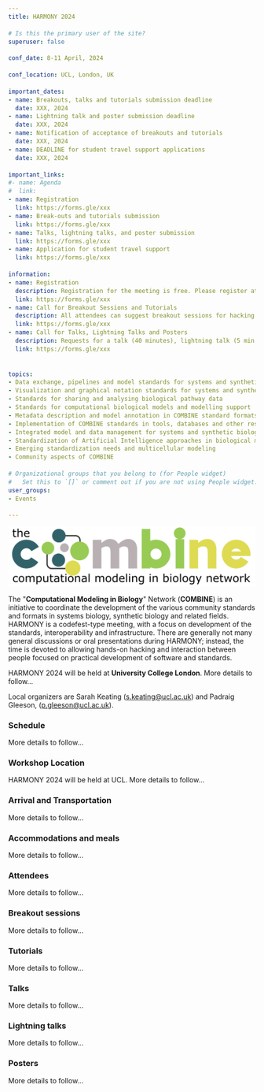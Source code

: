 ```yaml
---
title: HARMONY 2024

# Is this the primary user of the site?
superuser: false

conf_date: 8-11 April, 2024

conf_location: UCL, London, UK

important_dates:
- name: Breakouts, talks and tutorials submission deadline
  date: XXX, 2024
- name: Lightning talk and poster submission deadline
  date: XXX, 2024
- name: Notification of acceptance of breakouts and tutorials
  date: XXX, 2024
- name: DEADLINE for student travel support applications
  date: XXX, 2024

important_links:
#- name: Agenda
#  link: 
- name: Registration
  link: https://forms.gle/xxx
- name: Break-outs and tutorials submission
  link: https://forms.gle/xxx
- name: Talks, lightning talks, and poster submission
  link: https://forms.gle/xxx
- name: Application for student travel support
  link: https://forms.gle/xxx

information:
- name: Registration
  description: Registration for the meeting is free. Please register at the link above as soon as possible. This will help us plan the schedule and match your interests to the timing of the breakouts, etc. Note, only registered attendees will be sent information related to the meeting.
  link: https://forms.gle/xxx
- name: Call for Breakout Sessions and Tutorials
  description: All attendees can suggest breakout sessions for hacking and/or detailed discussions of certain aspects of one or several of the COMBINE standard(s), metadata and semantic annotations (format-specific or overarching), application and implementations of the COMBINE standards, or any other topic relevant for the COMBINE community. The topics for those breakout sessions, and the time slots which would suit their communities can be submitted via the link above. Note, breakout session organisers will be responsible for creating and hosting their own online sessions, if required.
  link: https://forms.gle/xxx
- name: Call for Talks, Lightning Talks and Posters
  description: Requests for a talk (40 minutes), lightning talk (5 min max.) and/or poster can be submitted via the link above. Please use several forms if you want to submit abstracts on different topics. The submission deadline is outlined above. Talks will take place during the community session and posters will be displayed throughout the meeting.
  link: https://forms.gle/xxx


topics:
- Data exchange, pipelines and model standards for systems and synthetic biology
- Visualization and graphical notation standards for systems and synthetic biology
- Standards for sharing and analysing biological pathway data
- Standards for computational biological models and modelling support
- Metadata description and model annotation in COMBINE standard formats
- Implementation of COMBINE standards in tools, databases and other resources
- Integrated model and data management for systems and synthetic biology
- Standardization of Artificial Intelligence approaches in biological modelling
- Emerging standardization needs and multicellular modeling
- Community aspects of COMBINE

# Organizational groups that you belong to (for People widget)
#   Set this to `[]` or comment out if you are not using People widget.
user_groups:
- Events

---
```


<img src="/images/harmony2024/combine_london24.png" alt="demo" class="img-responsive">
<br/>

The "**Computational Modeling in Biology**" Network (**COMBINE**) is an initiative to coordinate the development of the various community standards and formats in systems biology, synthetic biology and related fields. HARMONY is a codefest-type meeting, with a focus on development of the standards, interoperability and infrastructure. There are generally not many general discussions or oral presentations during HARMONY; instead, the time is devoted to allowing hands-on hacking and interaction between people focused on practical development of software and standards.

HARMONY 2024 will be held at **University College London**. More details to follow...

Local organizers are Sarah Keating (s.keating@ucl.ac.uk) and Padraig Gleeson,  (p.gleeson@ucl.ac.uk). 

<!--<font color = red>Students may apply for a travel support from NSF!!! Link is on the LEFT! </font>-->

<h3>Schedule</h3>

More details to follow...

<h3>Workshop Location</h3>

HARMONY 2024 will be held at UCL. More details to follow...

<h3>Arrival and Transportation</h3>

More details to follow...

<h3>Accommodations and meals</h3>

More details to follow...

### <a name="attendees"></a>Attendees

More details to follow...

### <a name="breakouts"></a>Breakout sessions

More details to follow...

### <a name="tutorials"></a>Tutorials</h3>

More details to follow...

### <a name="talks"></a> Talks

More details to follow...

### <a name="lt"></a> Lightning talks

More details to follow...

### <a name="posters"></a> Posters

More details to follow...
